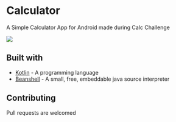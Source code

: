 # Calculator
A Simple Calculator App for Android made during Calc Challenge 

<img src=https://raw.githubusercontent.com/thedevelopersanjeev/Calculator/master/screenshots.jpeg />

## Built with

* [Kotlin](https://kotlinlang.org/) - A programming language
* [Beanshell](http://www.beanshell.org/) - A small, free, embeddable java source interpreter

## Contributing

Pull requests are welcomed
